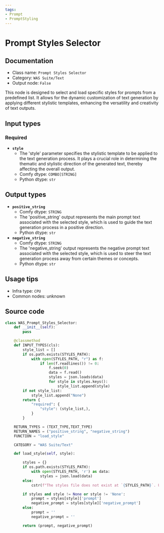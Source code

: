 ```yaml
---
tags:
- Prompt
- PromptStyling
---
```


# Prompt Styles Selector
## Documentation
- Class name: `Prompt Styles Selector`
- Category: `WAS Suite/Text`
- Output node: `False`

This node is designed to select and load specific styles for prompts from a predefined list. It allows for the dynamic customization of text generation by applying different stylistic templates, enhancing the versatility and creativity of text outputs.
## Input types
### Required
- **`style`**
    - The 'style' parameter specifies the stylistic template to be applied to the text generation process. It plays a crucial role in determining the thematic and stylistic direction of the generated text, thereby affecting the overall output.
    - Comfy dtype: `COMBO[STRING]`
    - Python dtype: `str`
## Output types
- **`positive_string`**
    - Comfy dtype: `STRING`
    - The 'positive_string' output represents the main prompt text associated with the selected style, which is used to guide the text generation process in a positive direction.
    - Python dtype: `str`
- **`negative_string`**
    - Comfy dtype: `STRING`
    - The 'negative_string' output represents the negative prompt text associated with the selected style, which is used to steer the text generation process away from certain themes or concepts.
    - Python dtype: `str`
## Usage tips
- Infra type: `CPU`
- Common nodes: unknown


## Source code
```python
class WAS_Prompt_Styles_Selector:
    def __init__(self):
        pass

    @classmethod
    def INPUT_TYPES(cls):
        style_list = []
        if os.path.exists(STYLES_PATH):
            with open(STYLES_PATH, "r") as f:
                if len(f.readlines()) != 0:
                    f.seek(0)
                    data = f.read()
                    styles = json.loads(data)
                    for style in styles.keys():
                        style_list.append(style)
        if not style_list:
            style_list.append("None")
        return {
            "required": {
                "style": (style_list,),
            }
        }

    RETURN_TYPES = (TEXT_TYPE,TEXT_TYPE)
    RETURN_NAMES = ("positive_string", "negative_string")
    FUNCTION = "load_style"

    CATEGORY = "WAS Suite/Text"

    def load_style(self, style):

        styles = {}
        if os.path.exists(STYLES_PATH):
            with open(STYLES_PATH, 'r') as data:
                styles = json.load(data)
        else:
            cstr(f"The styles file does not exist at `{STYLES_PATH}`. Unable to load styles! Have you imported your AUTOMATIC1111 WebUI styles?").error.print()

        if styles and style != None or style != 'None':
            prompt = styles[style]['prompt']
            negative_prompt = styles[style]['negative_prompt']
        else:
            prompt = ''
            negative_prompt = ''

        return (prompt, negative_prompt)

```
